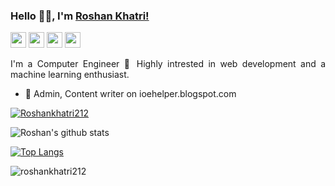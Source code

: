 ### Hello 👋🏽, I'm [Roshan Khatri!](https://roshankhatri.com.np) 

<p>
    <a href="mailto:roshankhatri212@gmail.com"><img src="https://img.shields.io/badge/Email-%23E4405F.svg?&style=for-the-badge&logo=gmail&logoColor=white" height=25></a>
      <a href="https://www.facebook.com/roshankhatrirk"><img src="	https://img.shields.io/badge/Facebook-1877F2?style=for-the-badge&logo=facebook&logoColor=white" height=25></a> 
     <a href="https://www.instagram.com/roshankhatri_/"><img src="https://img.shields.io/badge/instagram-%23E4405F.svg?&style=for-the-badge&logo=instagram&logoColor=white" height=25></a>  
  <a href="https://www.linkedin.com/in/roshankc"><img src="https://img.shields.io/badge/linkedin-%230077B5.svg?&style=for-the-badge&logo=linkedin&logoColor=white" height=25></a>
 

</p>

<div style="text-align: justify">
      

I'm  a Computer Engineer 🚀 Highly intrested in web development and a machine learning enthusiast. 


  </div>

- 🔭 Admin, Content writer on ioehelper.blogspot.com


<p align="left"> <a href="https://github.com/ryo-ma/github-profile-trophy"><img src="https://github-profile-trophy.vercel.app/?username=roshankhatri212" alt="Roshankhatri212" /></a> </p>



![Roshan's github stats](https://github-readme-stats-git-masterrstaa-rickstaa.vercel.app/api?username=roshankhatri212&count_private=true&show_icons=true&theme=dark) <a href="https://github.com/roshankhatri212">

[![Top Langs](https://github-readme-stats-git-masterrstaa-rickstaa.vercel.app/api/top-langs/?username=roshankhatri212&layout=compact&theme=dark)](https://github.com/roshankhari212)</a>
  
<p><img align="center" src="https://github-readme-streak-stats.herokuapp.com/?user=roshankhatri212&" alt="roshankhatri212" /></p>
